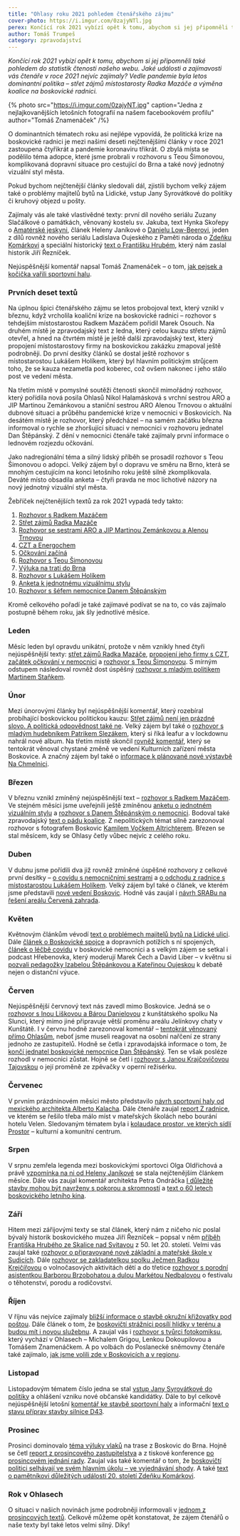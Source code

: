 ```yaml
---
title: "Ohlasy roku 2021 pohledem čtenářského zájmu"
cover-photo: https://i.imgur.com/0zajyNTl.jpg
perex: Končící rok 2021 vybízí opět k tomu, abychom si jej připomněli také pohledem do statistik čtenosti našeho webu. Jaké události a zajímavosti vás čtenáře v roce 2021 nejvíc zajímaly?
author: Tomáš Trumpeš
category: zpravodajství
---
```


*Končící rok 2021 vybízí opět k tomu, abychom si jej připomněli také pohledem do statistik čtenosti našeho webu. Jaké události a zajímavosti vás čtenáře v roce 2021 nejvíc zajímaly? Vedle pandemie byla letos dominantní politika – střet zájmů místostarosty Radka Mazáče a výměna koalice na boskovické radnici.*

{% photo src="https://i.imgur.com/0zajyNT.jpg" caption="Jedna z nejlajkovanějších letošních fotografií na našem facebookovém profilu" author="Tomáš Znamenáček" /%}

O dominantních tématech roku asi nejlépe vypovídá, že politická krize na boskovické radnici je mezi našimi deseti nejčtenějšími články v roce 2021 zastoupena čtyřikrát a pandemie koronaviru třikrát. O zbylá místa se podělilo téma adopce, které jsme probrali v rozhovoru s Teou Šimonovou, komplikovaná dopravní situace pro cestující do Brna a také nový jednotný vizuální styl města.

Pokud bychom nejčtenější články sledovali dál, zjistili bychom velký zájem také o problémy majitelů bytů na Lidické, vstup Jany Syrovátkové do politiky či kruhový objezd u pošty.

Zajímaly vás ale také vlastivědné texty: první díl nového seriálu Zuzany Slačálkové o památkách, věnovaný kostelu sv. Jakuba, text Hynka Skořepy o [Amatérské jeskyni](https://ohlasy.info/clanky/2021/01/amaterska-jeskyne.html), článek Heleny Janíkové o [Danielu Low-Beerovi](https://ohlasy.info/clanky/2021/03/daniel-low-beer.html), jeden z dílů rovněž nového seriálu Ladislava Oujeského z Paměti národa o [Zdeňku Komárkovi](https://ohlasy.info/clanky/2021/12/zdenek-komarek.html) a speciální historický [text o Františku Hrubém](https://ohlasy.info/clanky/2021/09/frantisek-hruby.html), který nám zaslal historik Jiří Řezníček.

Nejúspěšnější komentář napsal Tomáš Znamenáček – o tom, [jak pejsek a kočička vařili sportovní halu](https://ohlasy.info/clanky/2021/11/pejsek-a-kocicka.html).

### Prvních deset textů

Na úplnou špici čtenářského zájmu se letos probojoval text, který vznikl v březnu, když vrcholila koaliční krize na boskovické radnici – rozhovor s tehdejším místostarostou Radkem Mazáčem pořídil Marek Osouch. Na druhém místě je zpravodajský text z ledna, který celou kauzu střetu zájmů otevřel, a hned na čtvrtém místě je ještě další zpravodajský text, který propojení místostarostovy firmy na boskovickou zakázku zmapoval ještě podrobněji. Do první desítky článků se dostal ještě rozhovor s místostarostou Lukášem Holíkem, který byl hlavním politickým strůjcem toho, že se kauza nezametla pod koberec, což ovšem nakonec i jeho stálo post ve vedení města.

Na třetím místě v pomyslné soutěži čtenosti skončil mimořádný rozhovor, který pořídila nová posila Ohlasů Nikol Halamásková s vrchní sestrou ARO a JIP Martinou Zemánkovou a staniční sestrou ARO Alenou Trnovou o aktuální dubnové situaci a průběhu pandemické krize v nemocnici v Boskovicích. Na desátém místě je rozhovor, který předcházel – na samém začátku března informoval o rychle se zhoršující situaci v nemocnici v rozhovoru jednatel Dan Štěpánský. Z dění v nemocnici čtenáře také zajímaly první informace o lednovém rozjezdu očkování.

Jako nadregionální téma a silný lidský příběh se prosadil rozhovor s Teou Šimonovou o adopci. Velký zájem byl o dopravu ve směru na Brno, která se mnohým cestujícím na konci letošního roku ještě silně zkomplikovala. Deváté místo obsadila anketa – čtyři pravda ne moc lichotivé názory na nový jednotný vizuální styl města.

Žebříček nejčtenějších textů za rok 2021 vypadá tedy takto:

1. [Rozhovor s Radkem Mazáčem](https://ohlasy.info/clanky/2021/03/rozhovor-mazac.html)
2. [Střet zájmů Radka Mazáče](https://ohlasy.info/clanky/2021/01/stret-zajmu-mazac.html)
3. [Rozhovor se sestrami ARO a JIP Martinou Zemánkovou a Alenou Trnovou](https://ohlasy.info/clanky/2021/04/rozhovor-covid.html)
4. [CZT a Energochem](https://ohlasy.info/clanky/2021/01/czt-energochem.html)
5. [Očkování začíná](https://ohlasy.info/clanky/2021/01/ockovani-zacina.html)
6. [Rozhovor s Teou Šimonovou](https://ohlasy.info/clanky/2021/01/rozhovor-simonova.html)
7. [Výluka na trati do Brna](https://ohlasy.info/clanky/2021/12/vyluka-vyluk.html)
8. [Rozhovor s Lukášem Holíkem](https://ohlasy.info/clanky/2021/04/rozhovor-holik.html)
9. [Anketa k jednotnému vizuálnímu stylu](https://ohlasy.info/clanky/2021/03/jvs-anketa.html)
10. [Rozhovor s šéfem nemocnice Danem Štěpánským](https://ohlasy.info/clanky/2021/03/nemocnice-covid.html)

Kromě celkového pořadí je také zajímavé podívat se na to, co vás zajímalo postupně během roku, jak šly jednotlivé měsíce.

### Leden

Měsíc leden byl opravdu unikátní, protože v něm vznikly hned čtyři nejúspěšnější texty: [střet zájmů Radka Mazáče](https://ohlasy.info/clanky/2021/01/stret-zajmu-mazac.html), [propojení jeho firmy s CZT](https://ohlasy.info/clanky/2021/01/czt-energochem.html), [začátek očkování v nemocnici](https://ohlasy.info/clanky/2021/01/ockovani-zacina.html) a [rozhovor s Teou Šimonovou](https://ohlasy.info/clanky/2021/01/rozhovor-simonova.html). S mírným odstupem následoval rovněž dost úspěšný [rozhovor s mladým politikem Martinem Staňkem](https://ohlasy.info/clanky/2021/01/rozhovor-stanek.html).

### Únor

Mezi únorovými články byl nejúspěšnější komentář, který rozebíral probíhající boskovickou politickou kauzu: [Střet zájmů není jen prázdné slovo. A politická odpovědnost také ne](https://ohlasy.info/clanky/2021/02/mazac-komentar.html). Velký zájem byl také o [rozhovor s mladým hudebníkem Patrikem Slezákem](https://ohlasy.info/clanky/2021/02/rozhovor-leafur.html), který si říká leafur a v lockdownu nahrál nové album. Na třetím místě skončil [rovněž komentář](https://ohlasy.info/clanky/2021/02/kzmb-reforma.html), který se tentokrát věnoval chystané změně ve vedení Kulturních zařízení města Boskovice. A značný zájem byl také o [informace k plánované nové výstavbě Na Chmelnici](https://ohlasy.info/clanky/2021/02/vystavba-chmelnice.html).

### Březen

V březnu vznikl zmíněný nejúspěšnější text – [rozhovor s Radkem Mazáčem](https://ohlasy.info/clanky/2021/03/rozhovor-mazac.html). Ve stejném měsíci jsme uveřejnili ještě zmíněnou [anketu o jednotném vizuálním stylu](https://ohlasy.info/clanky/2021/03/jvs-anketa.html) a [rozhovor s Danem Štěpánským o nemocnici](https://ohlasy.info/clanky/2021/03/nemocnice-covid.html). Bodoval také zpravodajský [text o pádu koalice](https://ohlasy.info/clanky/2021/03/pad-koalice.html). Z nepolitických témat silně zarezonoval rozhovor s fotografem Boskovic [Kamilem Vočkem Altrichterem](https://ohlasy.info/clanky/2021/03/rozhovor-vocko.html). Březen se stal měsícem, kdy se Ohlasy četly vůbec nejvíc z celého roku.

### Duben

V dubnu jsme pořídili dva již rovněž zmíněné úspěšné rozhovory z celkové první desítky – [o covidu s nemocničními sestrami](https://ohlasy.info/clanky/2021/04/rozhovor-covid.html) a [o odchodu z radnice s místostarostou Lukášem Holíkem](https://ohlasy.info/clanky/2021/04/rozhovor-holik.html). Velký zájem byl také o článek, ve kterém jsme představili [nové vedení Boskovic](https://ohlasy.info/clanky/2021/04/nove-vedeni.html). Hodně vás zaujal i [návrh SRABu na řešení areálu Červená zahrada](https://ohlasy.info/clanky/2021/04/cervenka-srab.html).

### Květen

Květnovým článkům vévodí [text o problémech majitelů bytů na Lidické ulici](https://ohlasy.info/clanky/2021/05/byty-lidicka.html). Dále [článek o Boskovické spojce](https://ohlasy.info/clanky/2021/05/spojka-vyjimka.html) a dopravních potížích s ní spojených, [článek o léčbě covidu](https://ohlasy.info/clanky/2021/05/covid-stacionar.html) v boskovické nemocnici a s velkým zájem se setkal i podcast Hřebenovka, který moderují Marek Čech a David Liber – v květnu si [pozvali pedagožky Izabelou Štěpánkovou a Kateřinou Oujeskou](https://ohlasy.info/clanky/2021/05/distancni-vyuka.html) k debatě nejen o distanční výuce.

### Červen

Nejúspěšnější červnový text nás zavedl mimo Boskovice. Jedná se o [rozhovor s Inou Liškovou a Bárou Danielovou](https://ohlasy.info/clanky/2021/06/jelinek-na-slunci.html) z kunštátského spolku Na Slunci, který mimo jiné připravuje větší proměnu areálu Jelínkovy chaty v Kunštátě. I v červnu hodně zarezonoval komentář – [tentokrát věnovaný přímo Ohlasům](https://ohlasy.info/clanky/2021/06/pevny-komentar.html), neboť jsme museli reagovat na osobní nařčení ze strany jednoho ze zastupitelů. Hodně se četla i zpravodajská informace o tom, že [končí jednatel boskovické nemocnice Dan Štěpánský](https://ohlasy.info/clanky/2021/06/stepansky-konci.html). Ten se však posléze rozhodl v nemocnici zůstat. Hojně se četl i [rozhovor s Janou Krajčovičovou Tajovskou](https://ohlasy.info/clanky/2021/06/rozhovor-krajcovicova-tajovska.html) o její proměně ze zpěvačky v operní režisérku.

### Červenec

V prvním prázdninovém měsíci město představilo [návrh sportovní haly od mexického architekta Alberto Kalacha](https://ohlasy.info/clanky/2021/07/predstaveni-haly.html). Dále čtenáře zaujal [report Z radnice](https://ohlasy.info/clanky/2021/07/z-radnice.html), ve kterém se řešilo třeba málo míst v mateřských školách nebo bourání hotelu Velen. Sledovaným tématem byla i [kolaudace prostor, ve kterých sídlí Prostor](https://ohlasy.info/clanky/2021/07/kolaudace-prostor.html) – kulturní a komunitní centrum.

### Srpen

V srpnu zemřela legenda mezi boskovickými sportovci Olga Oldřichová a právě [vzpomínka na ni od Heleny Janíkové](https://ohlasy.info/clanky/2021/08/olga-oldrichova.html) se stala nejčtenějším článkem měsíce. Dále vás zaujal komentář architekta Petra Ondráčka [I důležité stavby mohou být navrženy s pokorou a skromností](https://ohlasy.info/clanky/2021/08/pokorne-stavby.html) a [text o 60 letech boskovického letního kina](https://ohlasy.info/clanky/2021/08/letnak-60.html).

### Září

Hitem mezi zářijovými texty se stal článek, který nám z ničeho nic poslal bývalý historik boskovického muzea Jiří Řezníček – popsal v něm [příběh Františka Hrubého ze Skalice nad Svitavou](https://ohlasy.info/clanky/2021/09/frantisek-hruby.html) z 50. let 20. století. Velmi vás zaujal také [rozhovor o připravované nové základní a mateřské škole v Sudicích](https://ohlasy.info/clanky/2021/09/rozhovor-skola.html). Dále [rozhovor se zakladatelkou spolku Ječmen Radkou Krejčířovou](https://ohlasy.info/clanky/2021/09/rozhovor-krejcirova.html) o volnočasových aktivitách dětí a do třetice [rozhovor s porodní asistentkou Barborou Brzobohatou a dulou Markétou Nedbalovou](https://ohlasy.info/clanky/2021/09/rozhovor-porody.html) o festivalu o těhotenství, porodu a rodičovství.

### Říjen

V říjnu vás nejvíce zajímaly [bližší informace o stavbě okružní křižovatky pod poštou](https://ohlasy.info/clanky/2021/10/kruhac.html). Dále článek o tom, že [boskovičtí strážníci posílí hlídky v terénu a budou mít i novou služebnu](https://ohlasy.info/clanky/2021/10/sluzebna-policie.html). A zaujal vás i [rozhovor s tvůrci fotokomiksu](https://ohlasy.info/clanky/2021/10/potize-s-mireckem.html), který vychází v Ohlasech – Michalem Grigou, Lenkou Dokoupilovou a Tomášem Znamenáčkem. A po volbách do Poslanecké sněmovny čtenáře také zajímalo, [jak jsme volili zde v Boskovicích a v regionu](https://ohlasy.info/clanky/2021/10/jak-jsme-volili.html).

### Listopad

Listopadovým tématem číslo jedna se stal [vstup Jany Syrovátkové do politiky](https://ohlasy.info/clanky/2021/11/rozhovor-syrovatkova.html) a ohlášení vzniku nové občanské kandidátky. Dále to byl celkově nejúspěšnější letošní [komentář ke stavbě sportovní haly](https://ohlasy.info/clanky/2021/11/pejsek-a-kocicka.html) a informační [text o stavu příprav stavby silnice D43](https://ohlasy.info/clanky/2021/11/d43.html).

### Prosinec

Prosinci dominovalo [téma výluky vlaků](https://ohlasy.info/clanky/2021/12/vyluka-vyluk.html) na trase z Boskovic do Brna. Hojně se četl [report z prosincového zastupitelstva](https://ohlasy.info/clanky/2021/12/zastupitelstvo.html) a z tiskové konference [po prosincovém jednání rady](https://ohlasy.info/clanky/2021/12/z-radnice.html). Zaujal vás také komentář o tom, že [boskovičtí politici selhávají ve svém hlavním úkolu – ve vyjednávání shody](https://ohlasy.info/clanky/2021/12/umeni-neshody.html). A také [text o pamětníkovi důležitých událostí 20. století Zdeňku Komárkovi](https://ohlasy.info/clanky/2021/12/zdenek-komarek.html).

### Rok v Ohlasech

O situaci v našich novinách jsme podrobněji informovali v [jednom z prosincových textů](https://ohlasy.info/clanky/2021/12/editorial.html). Celkově můžeme opět konstatovat, že zájem čtenářů o naše texty byl také letos velmi silný. Díky!
